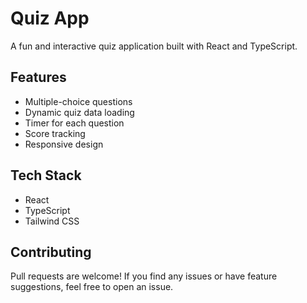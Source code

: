 # Quiz App

A fun and interactive quiz application built with React and TypeScript.

## Features
- Multiple-choice questions
- Dynamic quiz data loading
- Timer for each question
- Score tracking
- Responsive design

## Tech Stack
- React
- TypeScript
- Tailwind CSS 





## Contributing
Pull requests are welcome! If you find any issues or have feature suggestions, feel free to open an issue.




